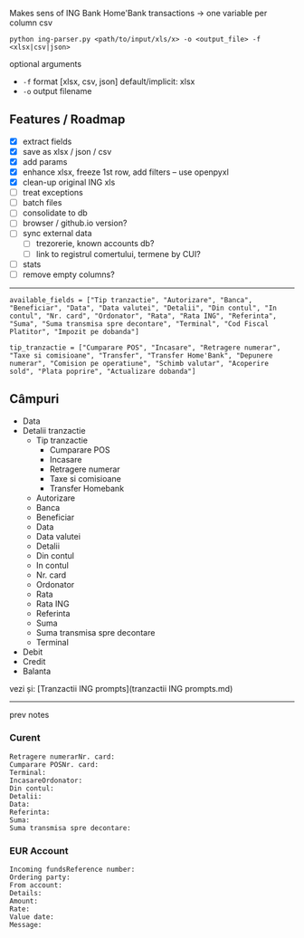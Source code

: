 Makes sens of ING Bank Home'Bank transactions → one variable per column csv

    python ing-parser.py <path/to/input/xls/x> -o <output_file> -f <xlsx|csv|json>

optional arguments

- `-f` format [xlsx, csv, json] default/implicit: xlsx
- `-o` output filename

## Features / Roadmap

- [x] extract fields
- [x] save as xlsx / json / csv
- [x] add params
- [x] enhance xlsx, freeze 1st row, add filters – use openpyxl 
- [x] clean-up original ING xls 
- [ ] treat exceptions
- [ ] batch files
- [ ] consolidate to db
- [ ] browser / github.io version? 
- [ ] sync external data
    - [ ] trezorerie, known accounts db?
    - [ ] link to registrul comertului, termene by CUI?
- [ ] stats
- [ ] remove empty columns?

----

    available_fields = ["Tip tranzactie", "Autorizare", "Banca", "Beneficiar", "Data", "Data valutei", "Detalii", "Din contul", "In contul", "Nr. card", "Ordonator", "Rata", "Rata ING", "Referinta", "Suma", "Suma transmisa spre decontare", "Terminal", "Cod Fiscal Platitor", "Impozit pe dobanda"]

    tip_tranzactie = ["Cumparare POS", "Incasare", "Retragere numerar", "Taxe si comisioane", "Transfer", "Transfer Home'Bank", "Depunere numerar", "Comision pe operatiune", "Schimb valutar", "Acoperire sold", "Plata poprire", "Actualizare dobanda"]


## Câmpuri 

- Data
- Detalii tranzactie
    - Tip tranzactie 
        - Cumparare POS
        - Incasare
        - Retragere numerar 
        - Taxe si comisioane
        - Transfer Homebank
    - Autorizare
    - Banca
    - Beneficiar
    - Data
    - Data valutei
    - Detalii
    - Din contul
    - In contul
    - Nr. card
    - Ordonator
    - Rata
    - Rata ING
    - Referinta
    - Suma
    - Suma transmisa spre decontare
    - Terminal
- Debit	
- Credit	
- Balanta

vezi și: [Tranzactii ING prompts](tranzactii ING prompts.md) 

-----

prev notes 

### Curent

    Retragere numerarNr. card: 
    Cumparare POSNr. card: 
    Terminal: 
    IncasareOrdonator: 
    Din contul: 
    Detalii:
    Data:
    Referinta: 
    Suma: 
    Suma transmisa spre decontare: 

### EUR Account

    Incoming fundsReference number:  
    Ordering party:   
    From account:  
    Details:  
    Amount:  
    Rate:  
    Value date:  
    Message:  